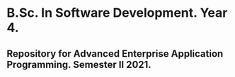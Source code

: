 # B.Sc. In Software Development. Year 4.
## Repository for Advanced Enterprise Application Programming. Semester II 2021. 
